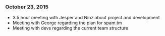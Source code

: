 ### October 23, 2015

* 3.5 hour meeting with Jesper and Ninz about project and development
* Meeting with George regarding the plan for spam.tm
* Meeting with devs regarding the current team structure
